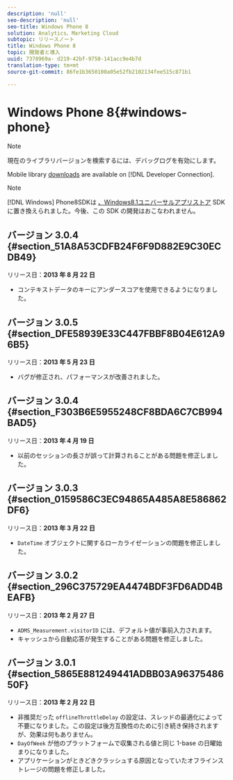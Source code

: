 ```yaml
---
description: 'null'
seo-description: 'null'
seo-title: Windows Phone 8
solution: Analytics、Marketing Cloud
subtopic: リリースノート
title: Windows Phone 8
topic: 開発者と導入
uuid: 7378969a- d219-42bf-9750-141acc9e4b7d
translation-type: tm+mt
source-git-commit: 86fe1b3650100a05e52fb2102134fee515c871b1

---
```



# Windows Phone 8{#windows-phone}

>[!NOTE]
>
>現在のライブラリバージョンを検索するには、デバッグログを有効にします。

Mobile library [downloads](https://marketing.adobe.com/developer/get-started/mobile/c-measuring-mobile-applications) are available on [!DNL Developer Connection].

>[!NOTE]
>
>[!DNL Windows] Phone8SDKは [、Windows8.1ユニバーサルアプリストア](../appmeasurement-release-notes/c-release-notes-winu.md) SDKに置き換えられました。今後、この SDK の開発はおこなわれません。

## バージョン 3.0.4 {#section_51A8A53CDFB24F6F9D882E9C30ECDB49}

リリース日：**2013 年 8 月 22 日**

* コンテキストデータのキーにアンダースコアを使用できるようになりました。

## バージョン 3.0.5 {#section_DFE58939E33C447FBBF8B04E612A96B5}

リリース日：**2013 年 5 月 23 日**

* バグが修正され、パフォーマンスが改善されました。

## バージョン 3.0.4 {#section_F303B6E5955248CF8BDA6C7CB994BAD5}

リリース日：**2013 年 4 月 19 日**

* 以前のセッションの長さが誤って計算されることがある問題を修正しました。

## バージョン 3.0.3 {#section_0159586C3EC94865A485A8E586862DF6}

リリース日：**2013 年 3 月 22 日**

* `DateTime` オブジェクトに関するローカライゼーションの問題を修正しました。

## バージョン 3.0.2 {#section_296C375729EA4474BDF3FD6ADD4BEAFB}

リリース日：**2013 年 2 月 27 日**

* `ADMS_Measurement.visitorID` には、デフォルト値が事前入力されます。
* キャッシュから自動応答が発生することがある問題を修正しました。

## バージョン 3.0.1 {#section_5865E881249441ADBB03A9637548650F}

リリース日：**2013 年 2 月 22 日**

* 非推奨だった `offlineThrottleDelay` の設定は、スレッドの最適化によって不要になりました。この設定は後方互換性のために引き続き保持されますが、効果は何もありません。
* `DayOfWeek` が他のプラットフォームで収集される値と同じ 1-base の日曜始まりになりました。
* アプリケーションがときどきクラッシュする原因となっていたオフラインストレージの問題を修正しました。

